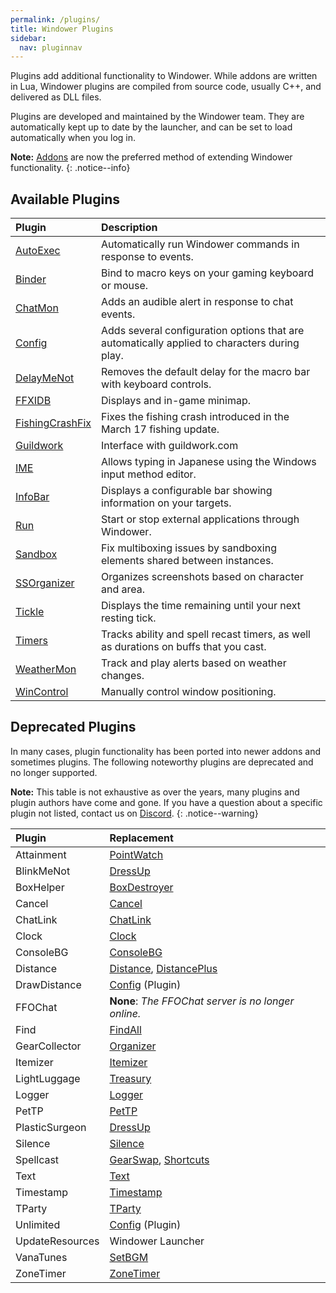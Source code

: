 ```yaml
---
permalink: /plugins/
title: Windower Plugins
sidebar:
  nav: pluginnav
---
```


Plugins add additional functionality to Windower. While addons are written in Lua, Windower plugins are compiled from source code, usually C++, and delivered as DLL files.

Plugins are developed and maintained by the Windower team. They are automatically kept up to date by the launcher, and can be set to load automatically when you log in.

**Note:** [Addons](../addons/) are now the preferred method of extending Windower functionality. 
{: .notice--info}

## Available Plugins

| Plugin | Description |
|:---|:---|
|[AutoExec](autoexec/)|Automatically run Windower commands in response to events.|
|[Binder](binder/)|Bind to macro keys on your gaming keyboard or mouse.|
|[ChatMon](chatmon/)|Adds an audible alert in response to chat events.|
|[Config](config/)|Adds several configuration options that are automatically applied to characters during play.|
|[DelayMeNot](delaymenot/)|Removes the default delay for the macro bar with keyboard controls.|
|[FFXIDB](ffxidb/)|Displays and in-game minimap.|
|[FishingCrashFix](fishingcrashfix/)|Fixes the fishing crash introduced in the March 17 fishing update.|
|[Guildwork](guildwork/)|Interface with guildwork.com|
|[IME](ime/)|Allows typing in Japanese using the Windows input method editor.|
|[InfoBar](infobar/)|Displays a configurable bar showing information on your targets.|
|[Run](run/)|Start or stop external applications through Windower.|
|[Sandbox](sandbox/)|Fix multiboxing issues by sandboxing elements shared between instances.|
|[SSOrganizer](ssorganizer/)|Organizes screenshots based on character and area.|
|[Tickle](tickle/)|Displays the time remaining until your next resting tick.|
|[Timers](timers/)|Tracks ability and spell recast timers, as well as durations on buffs that you cast.|
|[WeatherMon](weathermon/)|Track and play alerts based on weather changes.|
|[WinControl](wincontrol/)|Manually control window positioning.|

## Deprecated Plugins

In many cases, plugin functionality has been ported into newer addons and sometimes plugins.
The following noteworthy plugins are deprecated and no longer supported. 

**Note:** This table is not exhaustive as over the years, many plugins and plugin authors have come and gone. If you have a question about a specific plugin not listed, contact us on [Discord](https://discord.gg/v6pk6uy).
{: .notice--warning}

| Plugin | Replacement |
|:---|:---|
| Attainment | [PointWatch](../addons/pointwatch/) |
| BlinkMeNot | [DressUp](../addons/dressup/) |
| BoxHelper | [BoxDestroyer](../addons/boxdestroyer/) |
| Cancel | [Cancel](../addons/cancel/) |
| ChatLink | [ChatLink](../addons/chatlink/) |
| Clock | [Clock](../addons/clock/) |
| ConsoleBG | [ConsoleBG](../addons/consolebg/) |
| Distance | [Distance](../addons/distance/), [DistancePlus](../addons/distanceplus/) |
| DrawDistance | [Config](config/) (Plugin) |
| FFOChat | **None**: *The FFOChat server is no longer online.* |
| Find | [FindAll](../addons/findall/) |
| GearCollector | [Organizer](../addons/organizer/)
| Itemizer | [Itemizer](../addons/itemizer/) |
| LightLuggage | [Treasury](../addons/treasury/) |
| Logger | [Logger](../addons/logger/) |
| PetTP | [PetTP](../addons/pettp/) |
| PlasticSurgeon | [DressUp](../addons/dressup/) |
| Silence | [Silence](../addons/silence/) |
| Spellcast | [GearSwap](../addons/gearswap/), [Shortcuts](../addons/shortcuts/) |
| Text | [Text](../addons/text/) |
| Timestamp | [Timestamp](../addons/timestamp/) |
| TParty | [TParty](../addons/tparty/) |
| Unlimited | [Config](config/) (Plugin) |
| UpdateResources | Windower Launcher |
| VanaTunes | [SetBGM](../addons/setbgm/) |
| ZoneTimer | [ZoneTimer](../addons/zonetimer/) |
